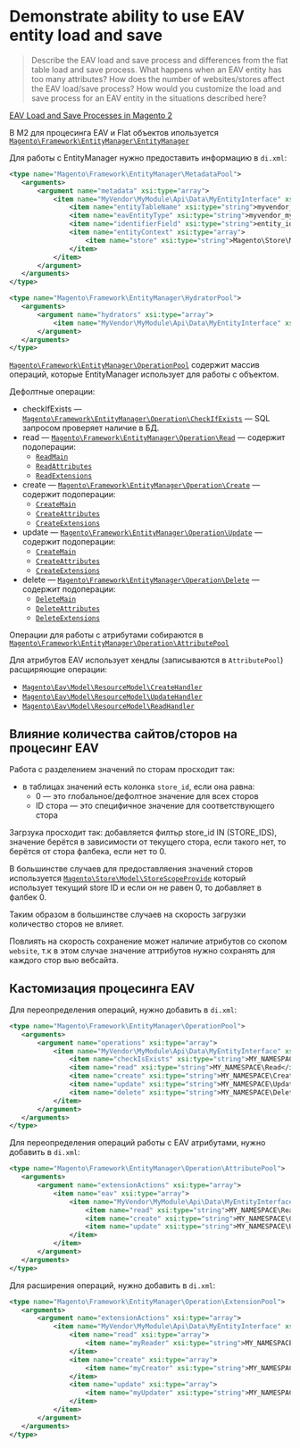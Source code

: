 # Demonstrate ability to use EAV entity load and save

>Describe the EAV load and save process and differences from the flat table load and save process. What happens when an EAV entity has too many attributes? How does the number of websites/stores affect the EAV load/save process? How would you customize the load and save process for an EAV entity in the situations described here?

[EAV Load and Save Processes in Magento 2 ](https://belvg.com/blog/eav-load-and-save-processes-in-magento-2.html)

В M2 для процесинга EAV и Flat объектов ипользуется [`Magento\Framework\EntityManager\EntityManager`](https://github.com/magento/magento2/blob/2.4/lib/internal/Magento/Framework/EntityManager/EntityManager.php)

Для работы с EntityManager нужно предоставить информацию в `di.xml`:
```xml
<type name="Magento\Framework\EntityManager\MetadataPool">
   <arguments>
       <argument name="metadata" xsi:type="array">
           <item name="MyVendor\MyModule\Api\Data\MyEntityInterface" xsi:type="array">
               <item name="entityTableName" xsi:type="string">myvendor_mymodule_myentity_entity</item>
               <item name="eavEntityType" xsi:type="string">myvendor_mymodule_myentity</item>
               <item name="identifierField" xsi:type="string">entity_id</item>
               <item name="entityContext" xsi:type="array">
                   <item name="store" xsi:type="string">Magento\Store\Model\StoreScopeProvider</item>
               </item>
           </item>
       </argument>
   </arguments>
</type>

<type name="Magento\Framework\EntityManager\HydratorPool">
   <arguments>
       <argument name="hydrators" xsi:type="array">
           <item name="MyVendor\MyModule\Api\Data\MyEntityInterface" xsi:type="string">Magento\Framework\EntityManager\AbstractModelHydrator</item>
       </argument>
   </arguments>
</type>
```

[`Magento\Framework\EntityManager\OperationPool`](https://github.com/magento/magento2/blob/2.4/lib/internal/Magento/Framework/EntityManager/OperationPool.php) содержит массив операций, которые EntityManager использует для работы с объектом.

Дефолтные операции:

* checkIfExists — [`Magento\Framework\EntityManager\Operation\CheckIfExists`](https://github.com/magento/magento2/blob/2.4/lib/internal/Magento/Framework/EntityManager/Operation/CheckIfExists.php) — SQL запросом проверяет наличие в БД.
* read — [`Magento\Framework\EntityManager\Operation\Read`](https://github.com/magento/magento2/blob/2.4/lib/internal/Magento/Framework/EntityManager/Operation/Read.php) — содержит подоперации:
    * [`ReadMain`](https://github.com/magento/magento2/blob/2.4/lib/internal/Magento/Framework/EntityManager/Operation/Read/ReadMain.php)
    * [`ReadAttributes`](https://github.com/magento/magento2/blob/2.4/lib/internal/Magento/Framework/EntityManager/Operation/Read/ReadAttributes.php)
    * [`ReadExtensions`](https://github.com/magento/magento2/blob/2.4/lib/internal/Magento/Framework/EntityManager/Operation/Read/ReadExtensions.php)
* create — [`Magento\Framework\EntityManager\Operation\Create`](https://github.com/magento/magento2/blob/2.4/lib/internal/Magento/Framework/EntityManager/Operation/Create.php) — содержит подоперации:
    * [`CreateMain`](https://github.com/magento/magento2/blob/2.4/lib/internal/Magento/Framework/EntityManager/Operation/Create/CreateMain.php)
    * [`CreateAttributes`](https://github.com/magento/magento2/blob/2.4/lib/internal/Magento/Framework/EntityManager/Operation/Create/CreateAttributes.php)
    * [`CreateExtensions`](https://github.com/magento/magento2/blob/2.4/lib/internal/Magento/Framework/EntityManager/Operation/Create/CreateExtensions.php)
* update — [`Magento\Framework\EntityManager\Operation\Update`](https://github.com/magento/magento2/blob/2.4/lib/internal/Magento/Framework/EntityManager/Operation/Update.php) — содержит подоперации:
    * [`CreateMain`](https://github.com/magento/magento2/blob/2.4/lib/internal/Magento/Framework/EntityManager/Operation/Create/CreateMain.php)
    * [`CreateAttributes`](https://github.com/magento/magento2/blob/2.4/lib/internal/Magento/Framework/EntityManager/Operation/Create/CreateAttributes.php)
    * [`CreateExtensions`](https://github.com/magento/magento2/blob/2.4/lib/internal/Magento/Framework/EntityManager/Operation/Create/CreateExtensions.php)
* delete — [`Magento\Framework\EntityManager\Operation\Delete`](https://github.com/magento/magento2/blob/2.4/lib/internal/Magento/Framework/EntityManager/Operation/Delete.php) — содержит подоперации:
    * [`DeleteMain`](https://github.com/magento/magento2/blob/2.4/lib/internal/Magento/Framework/EntityManager/Operation/Delete/DeleteMain.php)
    * [`DeleteAttributes`](https://github.com/magento/magento2/blob/2.4/lib/internal/Magento/Framework/EntityManager/Operation/Delete/DeleteAttributes.php)
    * [`DeleteExtensions`](https://github.com/magento/magento2/blob/2.4/lib/internal/Magento/Framework/EntityManager/Operation/Delete/DeleteExtensions.php)

Операции для работы с атрибутами собираются в [`Magento\Framework\EntityManager\Operation\AttributePool`](https://github.com/magento/magento2/blob/2.4/lib/internal/Magento/Framework/EntityManager/Operation/AttributePool.php)

Для атрибутов EAV использует хендлы (записываются в `AttributePool`) расщиряющие операции:

* [`Magento\Eav\Model\ResourceModel\CreateHandler`](https://github.com/magento/magento2/blob/2.4/app/code/Magento/Eav/Model/ResourceModel/CreateHandler.php)
* [`Magento\Eav\Model\ResourceModel\UpdateHandler`](https://github.com/magento/magento2/blob/2.4/app/code/Magento/Eav/Model/ResourceModel/UpdateHandler.php)
* [`Magento\Eav\Model\ResourceModel\ReadHandler`](https://github.com/magento/magento2/blob/2.4/app/code/Magento/Eav/Model/ResourceModel/ReadHandler.php)

## Влияние количества сайтов/сторов на процесинг EAV

Работа с разделением значений по сторам просходит так:

* в таблицах значений есть колонка `store_id`, если она равна:
    * 0 — это глобальное/дефолтное значение для всех сторов
    * ID стора — это специфичное значение для соответствующего стора

Загрзука просходит так: добавляется филтьр store_id IN (STORE_IDS), значение берётся в зависимости от текущего стора, если такого нет, то берётся от стора фалбека, если нет то 0.

В большинстве случаев для предоставляения значений сторов используется [`Magento\Store\Model\StoreScopeProvide`](https://github.com/magento/magento2/blob/2.4/app/code/Magento/Store/Model/StoreScopeProvider.php) который использует текущий store ID и если он не равен 0, то добавляет в фалбек 0.

Таким образом в большинстве случаев на скорость загрузки количество сторов не влияет. 

Повлиять на скорость сохранение может наличие атрибутов со скопом `website`, т.к в этом случае значение аттрибутов нужно сохранять для каждого стор вью вебсайта.

## Кастомизация процесинга EAV

Для переопределения операций, нужно добавить в `di.xml`:
```xml
<type name="Magento\Framework\EntityManager\OperationPool">
   <arguments>
       <argument name="operations" xsi:type="array">
           <item name="MyVendor\MyModule\Api\Data\MyEntityInterface" xsi:type="array">
               <item name="checkIsExists" xsi:type="string">MY_NAMESPACE\CheckIsExists</item>
               <item name="read" xsi:type="string">MY_NAMESPACE\Read</item>
               <item name="create" xsi:type="string">MY_NAMESPACE\Create</item>
               <item name="update" xsi:type="string">MY_NAMESPACE\Update</item>
               <item name="delete" xsi:type="string">MY_NAMESPACE\Delete</item>
           </item>
       </argument>
   </arguments>
</type>
```
Для переопределения операций работы с EAV атрибутами, нужно добавить в `di.xml`:
```xml
<type name="Magento\Framework\EntityManager\Operation\AttributePool">
   <arguments>
       <argument name="extensionActions" xsi:type="array">
           <item name="eav" xsi:type="array">
               <item name="MyVendor\MyModule\Api\Data\MyEntityInterface" xsi:type="array">
                   <item name="read" xsi:type="string">MY_NAMESPACE\ReadHandler</item>
                   <item name="create" xsi:type="string">MY_NAMESPACE\CreateHandler</item>
                   <item name="update" xsi:type="string">MY_NAMESPACE\UpdateHandler</item>
               </item>
           </item>
       </argument>
   </arguments>
</type>
```
Для расширения операций, нужно добавить в `di.xml`:
```xml
<type name="Magento\Framework\EntityManager\Operation\ExtensionPool">
   <arguments>
       <argument name="extensionActions" xsi:type="array">
           <item name="MyVendor\MyModule\Api\Data\MyEntityInterface" xsi:type="array">
               <item name="read" xsi:type="array">
                   <item name="myReader" xsi:type="string">MY_NAMESPACE\ReadHandler</item>
               </item>
               <item name="create" xsi:type="array">
                   <item name="myCreator" xsi:type="string">MY_NAMESPACE\CreateHandler</item>
               </item>
               <item name="update" xsi:type="array">
                   <item name="myUpdater" xsi:type="string">MY_NAMESPACE\UpdateHandler</item>
               </item>
           </item>
       </argument>
   </arguments>
</type>
```
